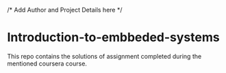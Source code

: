 /* Add Author and Project Details here */
# Introduction-to-embbeded-systems
This repo contains the solutions of assignment completed during the mentioned coursera course.
